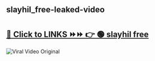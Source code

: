 
 ## slayhil_free-leaked-video 

# <h2><a href="https://clipsfans.com/slayhil_free&ref=git">🔗 Click to LINKS ⏩⏩ 👉 🟢 slayhil free </a></h2>

<a href="https://clipsfans.com/slayhil_free&ref=git" rel="nofollow" data-target="animated-image.originalLink"><img src="https://i.ibb.co.com/xMMVF88/686577567.gif" alt="Viral Video Original" style="max-width: 100%; display: inline-block;" data-target="animated-image.originalImage"></a>
